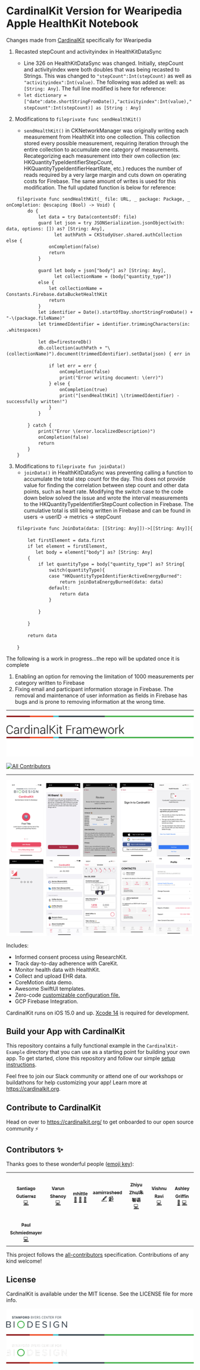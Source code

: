 
# CardinalKit Version for Wearipedia Apple HealthKit Notebook


Changes made from [CardinalKit](https://github.com/CardinalKit/CardinalKit) specifically for Wearipedia

1. Recasted stepCount and activityindex in HealthKitDataSync
    - Line 326 on HealthKitDataSync was changed. Initially, stepCount and activityindex were both doubles that was being recasted to Strings. This was changed to `"stepCount":Int(stepCount)` as well as `"activityindex":Int(value)`. The following was added as well: as `[String: Any]`. The full line modified is here for reference:  
    - `let dictionary = ["date":date.shortStringFromDate(),"activityindex":Int(value),"stepCount":Int(stepCount)] as [String : Any]`

2. Modifications to `fileprivate func sendHealthKit()`
	- `sendHealthKit()` in CKNetworkManager was originally writing each measurement from HealthKit into one collection. This collection stored every possible measurement, requiring iteration through the entire collection to accumulate one category of measurements. Recategorizing each measurement into their own collection (ex: HKQuantityTypeIdentifierStepCount, HKQuantityTypeIdentifierHeartRate, etc.) reduces the number of reads required by a very large margin and cuts down on operating costs for Firebase. The same amount of writes is used for this modification. The full updated function is below for reference:  
```    
    fileprivate func sendHealthKit(_ file: URL, _ package: Package, _ onCompletion: @escaping (Bool) -> Void) {
        do {
            let data = try Data(contentsOf: file)
            guard let json = try JSONSerialization.jsonObject(with: data, options: []) as? [String: Any],
                  let authPath = CKStudyUser.shared.authCollection else {
                onCompletion(false)
                return
            }
            
            guard let body = json["body"] as? [String: Any],
                  let collectionName = (body["quantity_type"])
            else {
                let collectionName = Constants.Firebase.dataBucketHealthKit
                return
            }
            let identifier = Date().startOfDay.shortStringFromDate() + "-\(package.fileName)"
            let trimmedIdentifier = identifier.trimmingCharacters(in: .whitespaces)
            
            let db=firestoreDb()
            db.collection(authPath + "\(collectionName)").document(trimmedIdentifier).setData(json) { err in
                
                if let err = err {
                    onCompletion(false)
                    print("Error writing document: \(err)")
                } else {
                    onCompletion(true)
                    print("[sendHealthKit] \(trimmedIdentifier) - successfully written!")
                }
            }
            
        } catch {
            print("Error \(error.localizedDescription)")
            onCompletion(false)
            return
        }
    }
```

3. Modifications to `fileprivate fun joinData()`
	- `joinData()` in HealthKitDataSync was preventing calling a function to accumulate the total step count for the day. This does not provide value for finding the correlation between step count and other data points, such as heart rate. Modifying the switch case to the code down below solved the issue and wrote the interval measurements to the HKQuantityTypeIdentifierStepCount collection in Firebase. The cumulative total is still being written in Firebase and can be found in users -> userID -> metrics -> stepCount
```
    fileprivate func JoinData(data: [[String: Any]])->[[String: Any]]{
        
        let firstElement = data.first
        if let element = firstElement,
           let body = element["body"] as? [String: Any]
        {
            if let quantityType = body["quantity_type"] as? String{
                switch(quantityType){
                case "HKQuantityTypeIdentifierActiveEnergyBurned":
                    return joinDataEnergyBurned(data: data)
                default:
                    return data
                }

            }

        }
        
        return data
        
    }
```


The following is a work in progress...the repo will be updated once it is complete

1. Enabling an option for removing the limitation of 1000 measurements per category written to Firebase
2. Fixing email and participant information storage in Firebase. The removal and maintenance of user information as fields in Firebase has bugs and is prone to removing information at the wrong time. 



--------------------------------------------------------------------------------------------------------------------------------------------------



![CardinalKit Logo](https://raw.githubusercontent.com/CardinalKit/.github/main/assets/ck-header-light.png#gh-light-mode-only)
![CardinalKit Logo](https://raw.githubusercontent.com/CardinalKit/.github/main/assets/ck-header-dark.png#gh-dark-mode-only)

<!-- ALL-CONTRIBUTORS-BADGE:START - Do not remove or modify this section -->
[![All Contributors](https://img.shields.io/badge/all_contributors-8-orange.svg?style=flat-square)](#contributors-)
<!-- ALL-CONTRIBUTORS-BADGE:END --> 

---

<img src="https://raw.githubusercontent.com/CardinalKit/.github/main/assets/CK_Map.jpg" alt="cardinalkit map">

Includes:
* Informed consent process using ResearchKit.
* Track day-to-day adherence with CareKit.
* Monitor health data with HealthKit.
* Collect and upload EHR data.
* CoreMotion data demo.
* Awesome SwiftUI templates.
* Zero-code [customizable configuration file.](https://cardinalkit.org/docs/ckconfig)
* GCP Firebase Integration.

CardinalKit runs on iOS 15.0 and up. [Xcode 14](https://developer.apple.com/xcode/) is required for development.

## Build your App with CardinalKit

This repository contains a fully functional example in the `CardinalKit-Example` directory that you can use as a starting point for building your own app. To get started, clone this repository and follow our simple [setup instructions](https://cardinalkit.org/cardinalkit-docs/1-cardinalkit-app/1-start.html).

Feel free to join our Slack community or attend one of our workshops or buildathons for help customizing your app! Learn more at https://cardinalkit.org.

## Contribute to CardinalKit

Head on over to https://cardinalkit.org/ to get onboarded to our open source community ⚡️ 

## Contributors ✨

Thanks goes to these wonderful people ([emoji key](https://allcontributors.org/docs/en/emoji-key)):

<!-- ALL-CONTRIBUTORS-LIST:START - Do not remove or modify this section -->
<!-- prettier-ignore-start -->
<!-- markdownlint-disable -->
<table>
  <tr>
    <td align="center"><a href="http://gutierrezsantiago.com"><img src="https://avatars2.githubusercontent.com/u/5482213?v=4?s=100" width="100px;" alt=""/><br /><sub><b>Santiago Gutierrez</b></sub></a><br /><a href="https://github.com/CardinalKit/CardinalKit/commits?author=ssgutierrez42" title="Code">💻</a></td>
    <td align="center"><a href="http://varunshenoy.com"><img src="https://avatars3.githubusercontent.com/u/10859091?v=4?s=100" width="100px;" alt=""/><br /><sub><b>Varun Shenoy</b></sub></a><br /><a href="https://github.com/CardinalKit/CardinalKit/commits?author=varunshenoy" title="Code">💻</a></td>
    <td align="center"><a href="https://github.com/mhittle"><img src="https://avatars1.githubusercontent.com/u/1742619?v=4?s=100" width="100px;" alt=""/><br /><sub><b>mhittle</b></sub></a><br /><a href="#ideas-mhittle" title="Ideas, Planning, & Feedback">🤔</a> <a href="#maintenance-mhittle" title="Maintenance">🚧</a> <a href="#projectManagement-mhittle" title="Project Management">📆</a></td>
    <td align="center"><a href="https://github.com/aamirrasheed"><img src="https://avatars3.githubusercontent.com/u/7892721?v=4?s=100" width="100px;" alt=""/><br /><sub><b>aamirrasheed</b></sub></a><br /><a href="#content-aamirrasheed" title="Content">🖋</a> <a href="#video-aamirrasheed" title="Videos">📹</a></td>
    <td align="center"><a href="http://apollozhu.github.io/en"><img src="https://avatars1.githubusercontent.com/u/10842684?v=4?s=100" width="100px;" alt=""/><br /><sub><b>Zhiyu Zhu/朱智语</b></sub></a><br /><a href="https://github.com/CardinalKit/CardinalKit/commits?author=ApolloZhu" title="Code">💻</a></td>
    <td align="center"><a href="http://vishnu.io"><img src="https://avatars.githubusercontent.com/u/1212163?v=4?s=100" width="100px;" alt=""/><br /><sub><b>Vishnu Ravi</b></sub></a><br /><a href="https://github.com/CardinalKit/CardinalKit/commits?author=vishnuravi" title="Code">💻</a></td>
    <td align="center"><a href="https://github.com/griffinac"><img src="https://avatars0.githubusercontent.com/u/14243141?s=460&u=203a5408c41deaae65c2416b3043e777bdf9de0e&v=4?s=100" width="100px;" alt=""/><br /><sub><b>Ashley Griffin</b></sub></a><br /><a href="#ideas-griffinac" title="Ideas, Planning, & Feedback">🤔</a> <a href="https://github.com/CardinalKit/CardinalKit/commits?author=griffinac" title="Code">💻</a></td>
  </tr>
  <tr>
    <td align="center"><a href="http://ase.in.tum.de/schmiedmayer"><img src="https://avatars.githubusercontent.com/u/28656495?v=4?s=100" width="100px;" alt=""/><br /><sub><b>Paul Schmiedmayer</b></sub></a><br /><a href="https://github.com/CardinalKit/CardinalKit/commits?author=PSchmiedmayer" title="Code">💻</a></td>
  </tr>
</table>

<!-- markdownlint-restore -->
<!-- prettier-ignore-end -->

<!-- ALL-CONTRIBUTORS-LIST:END -->

This project follows the [all-contributors](https://github.com/all-contributors/all-contributors) specification. Contributions of any kind welcome!

## License

CardinalKit is available under the MIT license. See the LICENSE file for more info.


![Stanford Byers Center for Biodesign Logo](https://raw.githubusercontent.com/CardinalKit/.github/main/assets/ck-footer-light.png#gh-light-mode-only)
![Stanford Byers Center for Biodesign Logo](https://raw.githubusercontent.com/CardinalKit/.github/main/assets/ck-footer-dark.png#gh-dark-mode-only)
